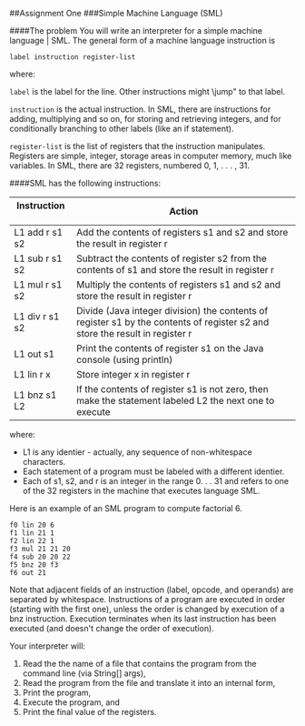 ##Assignment One
###Simple Machine Language (SML)

####The problem
You will write an interpreter for a simple machine language | SML. The general form of a machine language instruction is
    
    label instruction register-list


where:

`label` is the label for the line. Other instructions might \jump" to that label.

`instruction` is the actual instruction. In SML, there are instructions for adding, multiplying and so on, for storing and retrieving integers, and for conditionally branching to other labels (like an if statement).

`register-list` is the list of registers that the instruction manipulates. Registers are simple, integer, storage areas in computer memory, much like variables. In SML, there are 32 registers, numbered 0, 1, . . . , 31.


####SML has the following instructions:

|**Instruction** &nbsp;&nbsp;&nbsp; | **Action** |
|-----|-----|
| L1 add r s1 s2 | Add the contents of registers s1 and s2 and store the result in register r |
| L1 sub r s1 s2 | Subtract the contents of register s2 from the contents of s1 and store the result in register r |
| L1 mul r s1 s2 | Multiply the contents of registers s1 and s2 and store the result in register r |
| L1 div r s1 s2 | Divide (Java integer division) the contents of register s1 by the contents of register s2 and store the result in register r |
| L1 out s1 | Print the contents of register s1 on the Java console (using println) |
| L1 lin r x | Store integer x in register r |
| L1 bnz s1 L2 | If the contents of register s1 is not zero, then make the statement labeled L2 the next one to execute |


where:

- L1 is any identier - actually, any sequence of non-whitespace characters.
- Each statement of a program must be labeled with a different identier.
- Each of s1, s2, and r is an integer in the range 0. . . 31 and refers to one of the 32 registers in the machine that executes language SML.

Here is an example of an SML program to compute factorial 6.
```
f0 lin 20 6
f1 lin 21 1
f2 lin 22 1
f3 mul 21 21 20
f4 sub 20 20 22
f5 bnz 20 f3
f6 out 21
```

Note that adjacent fields of an instruction (label, opcode, and operands) are separated by whitespace. Instructions of a program are executed in order (starting with the first one), unless the order is changed by execution of a bnz instruction. Execution terminates when its last instruction has been executed (and doesn't change the order of execution).

Your interpreter will:

1. Read the the name of a file that contains the program from the command line (via String[] args),
2. Read the program from the file and translate it into an internal form,
3. Print the program,
4. Execute the program, and
5. Print the final value of the registers.



